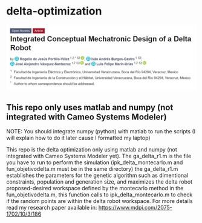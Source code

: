 # delta-optimization
![delta](images/delta.PNG)
## This repo only uses matlab and numpy (not integrated with Cameo Systems Modeler)
NOTE: You should integrate numpy (python) with matlab to run the scripts (I will explain how to do it later cause I formatted my laptop)

This repo is the delta optimization only using matlab and numpy (not integrated with Cameo Systems Modeler yet). The ga_delta_r1.m is the file you have to run to perform the simulation (ipk_delta_montecarlo.m and fun_objetivodelta.m must be in the same directory) the ga_delta_r1.m establishes the parameters for the genetic algorithm such as dimentional constraints, population and generation size, and maximizes the delta robot proposed-desired workspace defined by the montecarlo method in the fun_objetivodelta.m, this function calls to ipk_delta_montecarlo.m to check if the random points are within the delta robot workspace. For more details read my research paper available in: https://www.mdpi.com/2075-1702/10/3/186

